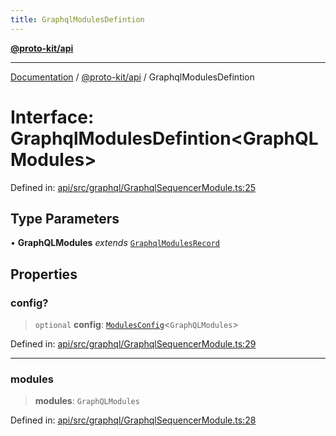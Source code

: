 ```yaml
---
title: GraphqlModulesDefintion
---
```


[**@proto-kit/api**](../README.md)

***

[Documentation](../../../README.md) / [@proto-kit/api](../README.md) / GraphqlModulesDefintion

# Interface: GraphqlModulesDefintion\<GraphQLModules\>

Defined in: [api/src/graphql/GraphqlSequencerModule.ts:25](https://github.com/proto-kit/framework/blob/28efa802e3737fc3b77339148b307ef7246f3ef1/packages/api/src/graphql/GraphqlSequencerModule.ts#L25)

## Type Parameters

• **GraphQLModules** *extends* [`GraphqlModulesRecord`](../type-aliases/GraphqlModulesRecord.md)

## Properties

### config?

> `optional` **config**: [`ModulesConfig`](../../common/type-aliases/ModulesConfig.md)\<`GraphQLModules`\>

Defined in: [api/src/graphql/GraphqlSequencerModule.ts:29](https://github.com/proto-kit/framework/blob/28efa802e3737fc3b77339148b307ef7246f3ef1/packages/api/src/graphql/GraphqlSequencerModule.ts#L29)

***

### modules

> **modules**: `GraphQLModules`

Defined in: [api/src/graphql/GraphqlSequencerModule.ts:28](https://github.com/proto-kit/framework/blob/28efa802e3737fc3b77339148b307ef7246f3ef1/packages/api/src/graphql/GraphqlSequencerModule.ts#L28)
